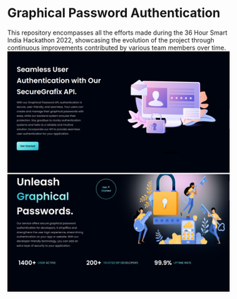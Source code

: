 # Graphical Password Authentication

This repository encompasses all the efforts made during the 36 Hour Smart India Hackathon 2022, showcasing the evolution of the project through continuous improvements contributed by various team members over time.
![Website preview image](/preview-images/p1.png)
![Website preview image](/preview-images/p2.png)